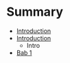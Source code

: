 # Summary

* [Introduction](README.md)
* [Introduction](readme.md)
   * Intro
* [Bab 1](instalasi.md)

